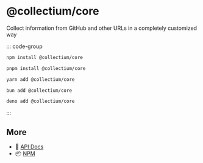 # @collectium/core

Collect information from GitHub and other URLs in a completely customized way

::: code-group

```bash [npm]
npm install @collectium/core
```

```bash [pnpm]
pnpm install @collectium/core
```

```bash [yarn]
yarn add @collectium/core
```

```bash [bun]
bun add @collectium/core
```

```bash [deno]
deno add @collectium/core
```

:::

## More

- 📖 [API Docs](api.md)
- 📦 [NPM](https://www.npmjs.com/package/@collectium/core)
